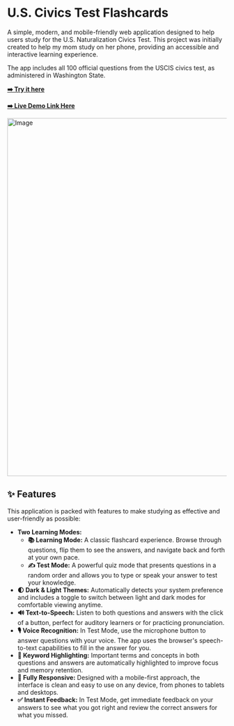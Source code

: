 # U.S. Civics Test Flashcards

A simple, modern, and mobile-friendly web application designed to help users study for the U.S. Naturalization Civics Test. This project was initially created to help my mom study on her phone, providing an accessible and interactive learning experience.

The app includes all 100 official questions from the USCIS civics test, as administered in Washington State.

**[➡️ Try it here](https://us-citizenship-flash-cards-59rnssrex-antons-projects-a102fb4e.vercel.app/)**

**[➡️ Live Demo Link Here](https://youtube.com/shorts/80EAIibgLjY?feature=share)**

<img width="609" height="822" alt="Image" src="https://github.com/user-attachments/assets/bd25a4e8-106e-449e-adb0-882a7a1a5a2c" />

## ✨ Features

This application is packed with features to make studying as effective and user-friendly as possible:

-   **Two Learning Modes:**
    -   **📚 Learning Mode:** A classic flashcard experience. Browse through questions, flip them to see the answers, and navigate back and forth at your own pace.
    -   **✍️ Test Mode:** A powerful quiz mode that presents questions in a random order and allows you to type or speak your answer to test your knowledge.
-   **🌓 Dark & Light Themes:** Automatically detects your system preference and includes a toggle to switch between light and dark modes for comfortable viewing anytime.
-   **🔊 Text-to-Speech:** Listen to both questions and answers with the click of a button, perfect for auditory learners or for practicing pronunciation.
-   **🎙️ Voice Recognition:** In Test Mode, use the microphone button to answer questions with your voice. The app uses the browser's speech-to-text capabilities to fill in the answer for you.
-   **🔑 Keyword Highlighting:** Important terms and concepts in both questions and answers are automatically highlighted to improve focus and memory retention.
-   **📱 Fully Responsive:** Designed with a mobile-first approach, the interface is clean and easy to use on any device, from phones to tablets and desktops.
-   **✅ Instant Feedback:** In Test Mode, get immediate feedback on your answers to see what you got right and review the correct answers for what you missed.
